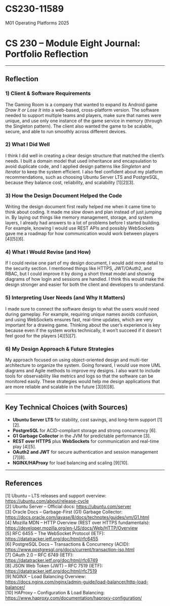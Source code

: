 # CS230-11589
M01 Operating Platforms 2025
# CS 230 – Module Eight Journal: Portfolio Reflection

---

## Reflection

### 1) Client & Software Requirements
The Gaming Room is a company that wanted to expand its Android game *Draw It or Lose It* into a web-based, cross-platform version. The software needed to support multiple teams and players, make sure that names were unique, and use only one instance of the game service in memory (through the Singleton pattern). The client also wanted the game to be scalable, secure, and able to run smoothly across different devices.

### 2) What I Did Well
I think I did well in creating a clear design structure that matched the client’s needs. I built a domain model that used inheritance and encapsulation to avoid duplicate code, and I applied design patterns like *Singleton* and *Iterator* to keep the system efficient. I also feel confident about my platform recommendations, such as choosing Ubuntu Server LTS and PostgreSQL, because they balance cost, reliability, and scalability [1][2][3].

### 3) How the Design Document Helped the Code
Writing the design document first really helped me when it came time to think about coding. It made me slow down and plan instead of just jumping in. By laying out things like memory management, storage, and system layers, I already had answers to a lot of problems before I started building. For example, knowing I would use REST APIs and possibly WebSockets gave me a roadmap for how communication would work between players [4][5][6].

### 4) What I Would Revise (and How)
If I could revise one part of my design document, I would add more detail to the security section. I mentioned things like HTTPS, JWT/OAuth2, and RBAC, but I could improve it by doing a short threat model and showing diagrams of how login and sessions are handled. I think this would make the design stronger and easier for both the client and developers to understand.

### 5) Interpreting User Needs (and Why It Matters)
I made sure to connect the software design to what the users would need during gameplay. For example, requiring unique names avoids confusion, and using WebSockets ensures fast, real-time updates, which are very important for a drawing game. Thinking about the user’s experience is key because even if the system works technically, it won’t succeed if it doesn’t feel good for the players [4][5][7].

### 6) My Design Approach & Future Strategies
My approach focused on using object-oriented design and multi-tier architecture to organize the system. Going forward, I would use more UML diagrams and Agile methods to improve my designs. I also want to include tools for observability like metrics and logs so that the software can be monitored easily. These strategies would help me design applications that are more reliable and scalable in the future [3][6][8].

---

## Key Technical Choices (with Sources)
- **Ubuntu Server LTS** for stability, cost savings, and long-term support [1][2].  
- **PostgreSQL** for ACID-compliant storage and strong concurrency [6].  
- **G1 Garbage Collector** in the JVM for predictable performance [3].  
- **REST over HTTPS** plus **WebSockets** for communication and real-time play [4][5].  
- **OAuth2 and JWT** for secure authentication and session management [7][8].  
- **NGINX/HAProxy** for load balancing and scaling [9][10].

---

## References
[1] Ubuntu – LTS releases and support overview: https://ubuntu.com/about/release-cycle  
[2] Ubuntu Server – Official docs: https://ubuntu.com/server  
[3] Oracle Docs – Garbage-First (G1) Garbage Collector: https://docs.oracle.com/javase/8/docs/technotes/guides/vm/G1.html  
[4] Mozilla MDN – HTTP Overview (REST over HTTPS fundamentals): https://developer.mozilla.org/en-US/docs/Web/HTTP/Overview  
[5] RFC 6455 – The WebSocket Protocol (IETF): https://datatracker.ietf.org/doc/html/rfc6455  
[6] PostgreSQL Docs – Transactions & Concurrency (ACID): https://www.postgresql.org/docs/current/transaction-iso.html  
[7] OAuth 2.0 – RFC 6749 (IETF): https://datatracker.ietf.org/doc/html/rfc6749  
[8] JSON Web Token (JWT) – RFC 7519 (IETF): https://datatracker.ietf.org/doc/html/rfc7519  
[9] NGINX – Load Balancing Overview: https://docs.nginx.com/nginx/admin-guide/load-balancer/http-load-balancer/  
[10] HAProxy – Configuration & Load Balancing: https://www.haproxy.com/documentation/haproxy-configuration/

